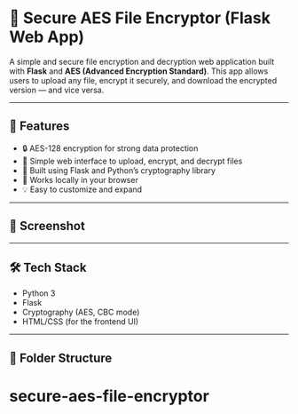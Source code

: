# 🔐 Secure AES File Encryptor (Flask Web App)

A simple and secure file encryption and decryption web application built with **Flask** and **AES (Advanced Encryption Standard)**. This app allows users to upload any file, encrypt it securely, and download the encrypted version — and vice versa.

---

## 🚀 Features

- 🔒 AES-128 encryption for strong data protection
- 🧾 Simple web interface to upload, encrypt, and decrypt files
- 🧠 Built using Flask and Python’s cryptography library
- 💾 Works locally in your browser
- 💡 Easy to customize and expand

---

## 📸 Screenshot



---

## 🛠 Tech Stack

- Python 3
- Flask
- Cryptography (AES, CBC mode)
- HTML/CSS (for the frontend UI)

---

## 📁 Folder Structure

# secure-aes-file-encryptor
